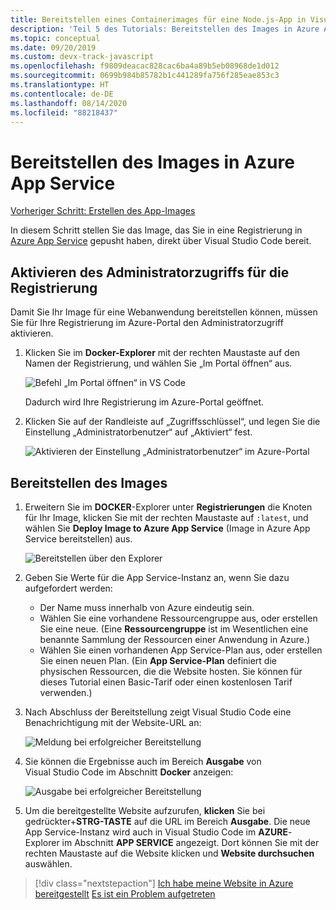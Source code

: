 ```yaml
---
title: Bereitstellen eines Containerimages für eine Node.js-App in Visual Studio Code
description: 'Teil 5 des Tutorials: Bereitstellen des Images in Azure App Service'
ms.topic: conceptual
ms.date: 09/20/2019
ms.custom: devx-track-javascript
ms.openlocfilehash: f9809deacac828cac6ba4a89b5eb08968de1d012
ms.sourcegitcommit: 0699b984b85782b1c441289fa756f285eae853c3
ms.translationtype: HT
ms.contentlocale: de-DE
ms.lasthandoff: 08/14/2020
ms.locfileid: "88218437"
---
```

# <a name="deploy-the-image-to-azure-app-service"></a>Bereitstellen des Images in Azure App Service

[Vorheriger Schritt: Erstellen des App-Images](tutorial-vscode-docker-node-04.md)

In diesem Schritt stellen Sie das Image, das Sie in eine Registrierung in [Azure App Service](https://azure.microsoft.com/services/app-service/) gepusht haben, direkt über Visual Studio Code bereit.

## <a name="enable-admin-access-on-the-registry"></a>Aktivieren des Administratorzugriffs für die Registrierung

Damit Sie Ihr Image für eine Webanwendung bereitstellen können, müssen Sie für Ihre Registrierung im Azure-Portal den Administratorzugriff aktivieren.

1. Klicken Sie im **Docker-Explorer** mit der rechten Maustaste auf den Namen der Registrierung, und wählen Sie „Im Portal öffnen“ aus. 

    ![Befehl „Im Portal öffnen“ in VS Code](media/deploy-containers/open-in-portal.png)

    Dadurch wird Ihre Registrierung im Azure-Portal geöffnet.

1. Klicken Sie auf der Randleiste auf „Zugriffsschlüssel“, und legen Sie die Einstellung „Administratorbenutzer“ auf „Aktiviert“ fest.  
    
    ![Aktivieren der Einstellung „Administratorbenutzer“ im Azure-Portal](media/deploy-containers/access-keys.png)

## <a name="deploy-image"></a>Bereitstellen des Images

1. Erweitern Sie im **DOCKER**-Explorer unter **Registrierungen** die Knoten für Ihr Image, klicken Sie mit der rechten Maustaste auf `:latest`, und wählen Sie **Deploy Image to Azure App Service** (Image in Azure App Service bereitstellen) aus.

    ![Bereitstellen über den Explorer](media/deploy-containers/deploy-image-command.png)

1. Geben Sie Werte für die App Service-Instanz an, wenn Sie dazu aufgefordert werden:

    - Der Name muss innerhalb von Azure eindeutig sein.
    - Wählen Sie eine vorhandene Ressourcengruppe aus, oder erstellen Sie eine neue. (Eine **Ressourcengruppe** ist im Wesentlichen eine benannte Sammlung der Ressourcen einer Anwendung in Azure.)
    - Wählen Sie einen vorhandenen App Service-Plan aus, oder erstellen Sie einen neuen Plan. (Ein **App Service-Plan** definiert die physischen Ressourcen, die die Website hosten. Sie können für dieses Tutorial einen Basic-Tarif oder einen kostenlosen Tarif verwenden.)

1. Nach Abschluss der Bereitstellung zeigt Visual Studio Code eine Benachrichtigung mit der Website-URL an:

    ![Meldung bei erfolgreicher Bereitstellung](media/deploy-containers/deploy-successful.png)

1. Sie können die Ergebnisse auch im Bereich **Ausgabe** von Visual Studio Code im Abschnitt **Docker** anzeigen:

    ![Ausgabe bei erfolgreicher Bereitstellung](media/deploy-containers/deploy-output.png)

1. Um die bereitgestellte Website aufzurufen, **klicken** Sie bei gedrückter+**STRG-TASTE** auf die URL im Bereich **Ausgabe**. Die neue App Service-Instanz wird auch in Visual Studio Code im **AZURE**-Explorer im Abschnitt **APP SERVICE** angezeigt. Dort können Sie mit der rechten Maustaste auf die Website klicken und **Website durchsuchen** auswählen.

> [!div class="nextstepaction"]
> [Ich habe meine Website in Azure bereitgestellt](tutorial-vscode-docker-node-06.md) [Es ist ein Problem aufgetreten](https://www.research.net/r/PWZWZ52?tutorial=docker-extension&step=deploy-app)
